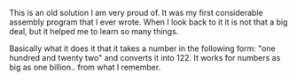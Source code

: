 This is an old solution I am very proud of. It was my first considerable assembly
program that I ever wrote. When I look back to it it is not that a big deal, but
it helped me to learn so many things.

Basically what it does it that it takes a number in the following form:
"one hundred and twenty two" and converts it into 122. It works for numbers as big
as one billion.. from what I remember.
